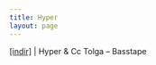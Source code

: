 ```yaml
---
title: Hyper
layout: page
---
```


<a href="https://cloud.mail.ru/public/49b8f3f57cda/C.c%20Tolga%20%26%20Hyper-%20Basstape" target="_blank">[indir]</a> | Hyper & Cc Tolga &#8211; Basstape